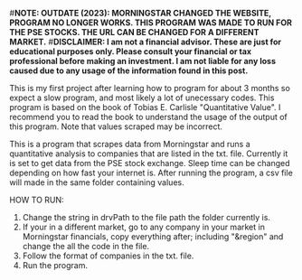 #**NOTE: OUTDATE (2023): MORNINGSTAR CHANGED THE WEBSITE, PROGRAM NO LONGER WORKS.
THIS PROGRAM WAS MADE TO RUN FOR THE PSE STOCKS. THE URL CAN BE CHANGED FOR A DIFFERENT MARKET.**
#**DISCLAIMER:  I am not a financial advisor. These are just for educational purposes only. Please consult your financial or tax professional before making an investment. I am not liable for any loss caused due to any usage of the information found in this post.**

  This is my first project after learning how to program for about 3 months so expect a slow program, and most likely a lot of unecessary codes. This program is based on the book of Tobias E. Carlisle "Quantitative Value". I recommend you to read the book to understand the usage of the output of this program. Note that values scraped may be incorrect.

  This is a program that scrapes data from Morningstar and runs a quantitative analysis to companies that are listed in the txt. file. Currently it is set to get data from the PSE stock exchange. Sleep time can be changed depending on how fast your internet is. After running the program, a csv file will made in the same folder containing values.

HOW TO RUN:
1. Change the string in drvPath to the file path the folder currently is.
2. If your in a different market, go to any company in your market in Morningstar financials, copy everything after; including "&region" and change the all the code in the file.
3. Follow the format of companies in the txt. file.
4. Run the program.
